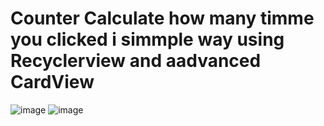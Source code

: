 # Counter Calculate how many timme you clicked i simmple way using Recyclerview and aadvanced CardView
![image](https://user-images.githubusercontent.com/22804324/206861960-f73cebb5-1712-4e53-aad2-f396a17ca3ec.png)
![image](https://user-images.githubusercontent.com/22804324/206861971-2c97644a-dbc8-430d-a42d-2a349b8cc49c.png)

